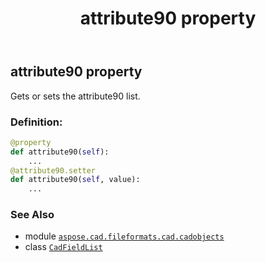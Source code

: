 ﻿---
title: attribute90 property
second_title: Aspose.CAD for Python via .NET API References
description: 
type: docs
weight: 60
url: /python-net/aspose.cad.fileformats.cad.cadobjects/cadfieldlist/attribute90/
is_root: false
---

## attribute90 property


Gets or sets the attribute90 list.
### Definition:
```python
@property
def attribute90(self):
    ...
@attribute90.setter
def attribute90(self, value):
    ...
```

### See Also
* module [`aspose.cad.fileformats.cad.cadobjects`](../../)
* class [`CadFieldList`](/cad/python-net/aspose.cad.fileformats.cad.cadobjects/cadfieldlist)
